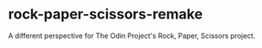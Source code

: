 # rock-paper-scissors-remake
A different perspective for The Odin Project's Rock, Paper, Scissors project.

